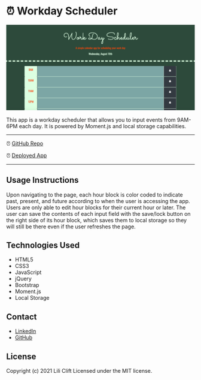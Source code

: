 # ⏰ Workday Scheduler
<img src="./assets/screenshot1.png" alt="screenshot of workday scheduler">

This app is a workday scheduler that allows you to input events from 9AM-6PM each day. It is powered by Moment.js and local storage capabilities. 
<hr>

⏰ [GitHub Repo]("https://github.com/LiliCecilia23/work-day-scheduler")

⏰ [Deployed App]("https://lilicecilia23.github.io/work-day-scheduler/")
<hr>

## Usage Instructions
Upon navigating to the page, each hour block is color coded to indicate past, present, and future according to when the user is accessing the app. Users are only able to edit hour blocks for their current hour or later. The user can save the contents of each input field with the save/lock button on the right side of its hour block, which saves them to local storage so they will still be there even if the user refreshes the page.

## Technologies Used 
* HTML5 
* CSS3 
* JavaScript 
* jQuery 
* Bootstrap
* Moment.js
* Local Storage

## Contact
* [LinkedIn]("linkedin.com/in/lili-clift/")
* [GitHub]("github.com/LiliCecilia23")

## License 
Copyright (c) 2021 Lili Clift Licensed under the MIT license.

